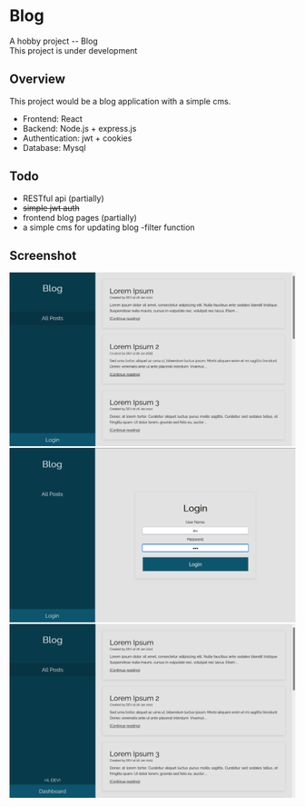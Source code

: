 # Blog
A hobby project -- Blog  
This project is under development

## Overview
This project would be a blog application with a simple cms.
- Frontend: React
- Backend: Node.js + express.js
- Authentication: jwt + cookies
- Database: Mysql

## Todo
- RESTful api (partially)
- ~~simple jwt auth~~
- frontend blog pages (partially)
- a simple cms for updating blog
-filter function

## Screenshot
![alt text](https://github.com/cskwok/Blog/blob/master/readme-assets/blog.png?raw=true)
![alt text](https://github.com/cskwok/Blog/blob/master/readme-assets/login.png?raw=true)
![alt text](https://github.com/cskwok/Blog/blob/master/readme-assets/after-login.png?raw=true)